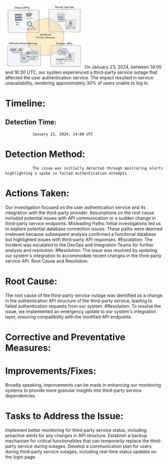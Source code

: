 ![Image Alt Text](third_Party_failure.jpg)
On January 23, 2024, between 14:00 and 16:30 UTC, our system experienced a third-party service outage that affected the user authentication service. The impact resulted in service unavailability, rendering approximately 30% of users unable to log in.

# Timeline:

## Detection Time: 
                January 23, 2024, 14:00 UTC
# Detection Method: 
                The issue was initially detected through monitoring alerts highlighting a spike in failed authentication attempts.
# Actions Taken:
Our investigation focused on the user authentication service and its integration with the third-party provider.
Assumptions on the root cause included potential issues with API communication or a sudden change in third-party service endpoints.
Misleading Paths:
Initial investigations led us to explore potential database connection issues.
These paths were deemed irrelevant because subsequent analysis confirmed a functional database but highlighted issues with third-party API responses.
#Escalation:
The incident was escalated to the DevOps and Integration Teams for further analysis and resolution.
#Resolution:
The issue was resolved by updating our system's integration to accommodate recent changes in the third-party service API.
Root Cause and Resolution:

# Root Cause:
The root cause of the third-party service outage was identified as a change in the authentication API structure of the third-party service, leading to failed authentication requests from our system.
#Resolution:
To resolve the issue, we implemented an emergency update to our system's integration layer, ensuring compatibility with the modified API endpoints.

# Corrective and Preventative Measures:

# Improvements/Fixes:
Broadly speaking, improvements can be made in enhancing our monitoring systems to provide more granular insights into third-party service dependencies.
# Tasks to Address the Issue:
Implement better monitoring for third-party service status, including proactive alerts for any changes in API structure.
Establish a backup mechanism for critical functionalities that can temporarily replace the third-party service during outages.
Develop a communication plan for users during third-party service outages, including real-time status updates on the login page.
